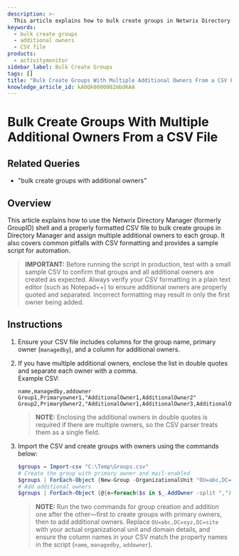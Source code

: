 ```yaml
---
description: >-
  This article explains how to bulk create groups in Netwrix Directory Manager using a CSV file and assign multiple additional owners to each group.
keywords:
  - bulk create groups
  - additional owners
  - CSV file
products:
  - activitymonitor
sidebar_label: Bulk Create Groups
tags: []
title: "Bulk Create Groups With Multiple Additional Owners From a CSV File"
knowledge_article_id: kA0Qk0000002mbdKAA
---
```


# Bulk Create Groups With Multiple Additional Owners From a CSV File

## Related Queries

- "bulk create groups with additional owners"

## Overview

This article explains how to use the Netwrix Directory Manager (formerly GroupID) shell and a properly formatted CSV file to bulk create groups in Directory Manager and assign multiple additional owners to each group. It also covers common pitfalls with CSV formatting and provides a sample script for automation.

> **IMPORTANT:** Before running the script in production, test with a small sample CSV to confirm that groups and all additional owners are created as expected. Always verify your CSV formatting in a plain text editor (such as Notepad++) to ensure additional owners are properly quoted and separated. Incorrect formatting may result in only the first owner being added.

## Instructions

1. Ensure your CSV file includes columns for the group name, primary owner (`managedby`), and a column for additional owners.
2. If you have multiple additional owners, enclose the list in double quotes and separate each owner with a comma.  
   Example CSV:
   ```plaintext
   name,managedby,addowner
   Group1,Primaryowner1,"AdditionalOwner1,AdditionalOwner2"
   Group2,PrimaryOwner2,"AdditionalOwner1,AdditionalOwner3,AdditionalOwner4"
   ```
   > **NOTE:** Enclosing the additional owners in double quotes is required if there are multiple owners, so the CSV parser treats them as a single field.

3. Import the CSV and create groups with owners using the commands below:
   ```powershell
   $groups = Import-csv "C:\Temp\Groups.csv"
   # Create the group with primary owner and mail-enabled
   $groups | ForEach-Object {New-Group -OrganizationalUnit "OU=abc,DC=xyz,DC=site" -Name $_.Name -SamAccountName $_.Name -GroupScope "Universal Group" -Type "Security" -SecurityType "Semi_Private" -Managedby $_.Managedby}
   # Add additional owners
   $groups | ForEach-Object {@{e=foreach($s in $_.AddOwner -split ","){ Set-Group -Identity $_.Name -AdditionalOwners $s}}}
   ```

   > **NOTE:** Run the two commands for group creation and addition one after the other—first to create groups with primary owners, then to add additional owners. Replace `OU=abc,DC=xyz,DC=site` with your actual organizational unit and domain details, and ensure the column names in your CSV match the property names in the script (`name`, `managedby`, `addowner`).
